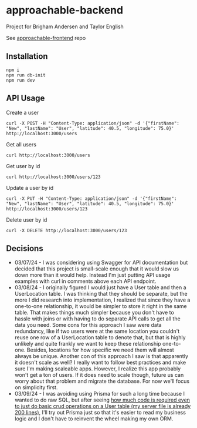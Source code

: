 # approachable-backend

Project for Brigham Andersen and Taylor English

See [approachable-frontend](https://github.com/janksmap/approachable-frontend) repo

## Installation

```
npm i
npm run db-init
npm run dev
```

## API Usage

Create a user

```
curl -X POST -H "Content-Type: application/json" -d '{"firstName": "New", "lastName": "User", "latitude": 40.5, "longitude": 75.0}' http://localhost:3000/users
```

Get all users

```
curl http://localhost:3000/users
```

Get user by id

```
curl http://localhost:3000/users/123
```

Update a user by id

```
curl -X PUT -H "Content-Type: application/json" -d '{"firstName": "New", "lastName": "User", "latitude": 40.5, "longitude": 75.0}' http://localhost:3000/users/123
```

Delete user by id

```
curl -X DELETE http://localhost:3000/users/123
```

## Decisions

- 03/07/24 - I was considering using Swagger for API documentation but decided that this project is small-scale enough that it would slow us down more than it would help. Instead I'm just putting API usage examples with curl in comments above each API endpoint.
- 03/08/24 - I originally figured I would just have a User table and then a UserLocation table. I was thinking that they should be separate, but the more I did research into implementation, I realized that since they have a one-to-one relationship, it would be simpler to store it right in the same table. That makes things much simpler because you don't have to hassle with joins or with having to do separate API calls to get all the data you need. Some cons for this approach I saw were data redundancy, like if two users were at the same location you couldn't reuse one row of a UserLocation table to denote that, but that is highly unlikely and quite frankly we want to keep these relationship one-to-one. Besides, locations for how specific we need them will almost always be unique. Another con of this approach I saw is that apparently it doesn't scale as well? I really want to follow best practices and make sure I'm making scaleable apps. However, I realize this app probably won't get a ton of users. If it does need to scale though, future us can worry about that problem and migrate the database. For now we'll focus on simplicity first.
- 03/09/24 - I was avoiding using Prisma for such a long time because I wanted to do raw SQL, but after seeing [how much code is required even to just do basic crud operations on a User table (my server file is already 200 lines)](https://github.com/brighambandersen/approachable-backend/blob/12d5e945ab1b015efc96b47ed86a3adf98452704/src/server.ts#L126), I'll try out Prisma just so that it's easier to read my business logic and I don't have to reinvent the wheel making my own ORM.
